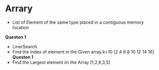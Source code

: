 # Arrary
- List of Element of the same type placed in a contiguous memory location

**Queston 1**
- LinerSearch
- Find the Index of element in the Given array k=10 [2 4 6 8 10 12 14 16] 
**Queston 1**
- Find the Largest element iin the Array [1,2,6,3,5]
